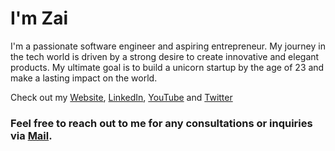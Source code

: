 # I'm Zai

I'm a passionate software engineer and aspiring entrepreneur. My journey in the tech world is driven by a strong desire to create innovative and elegant products. My ultimate goal is to build a unicorn startup by the age of 23 and make a lasting impact on the world.

Check out my [Website](https://zaiyellyintaung.github.io), [LinkedIn](https://www.linkedin.com/in/yourusername/), [YouTube](https://www.youtube.com/@ooo0zai0ooo) and [Twitter](https://twitter.com/zaibutcooler)

### Feel free to reach out to me for any consultations or inquiries via [Mail](mailto:zaiyellyintaung@gmail.com).
